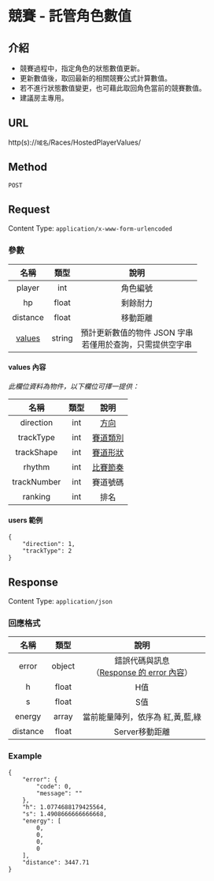 # 競賽 - 託管角色數值

## 介紹

- 競賽過程中，指定角色的狀態數值更新。
- 更新數值後，取回最新的相關競賽公式計算數值。
- 若不進行狀態數值變更，也可藉此取回角色當前的競賽數值。
- 建議房主專用。

## URL

http(s)://`域名`/Races/HostedPlayerValues/

## Method

`POST`

## Request

Content Type: `application/x-www-form-urlencoded`

### 參數

| 名稱 | 類型 | 說明 |
|:-:|:-:|:-:|
| player | int | 角色編號 |
| hp | float | 剩餘耐力 |
| distance | float | 移動距離 |
| [values](#values) | string | 預計更新數值的物件 JSON 字串<br>若僅用於查詢，只需提供空字串 |

#### <span id="values">values 內容</span>

_此欄位資料為物件，以下欄位可擇一提供：_

| 名稱 | 類型 | 說明 |
|:-:|:-:|:-:|
| direction | int | [方向](../codes/race.md#direction) |
| trackType | int | [賽道類別](../codes/race.md#trackType) |
| trackShape | int | [賽道形狀](../codes/race.md#trackShape) |
| rhythm | int | [比賽節奏](../codes/race.md#rhythm) |
| trackNumber | int | 賽道號碼 |
| ranking | int | 排名 |

#### users 範例

	{
		"direction": 1,
		"trackType": 2
	}

## Response

Content Type: `application/json`

### 回應格式

| 名稱 | 類型 | 說明 |
|:-:|:-:|:-:|
| error | object | 錯誤代碼與訊息<br>（[Response 的 error 內容](../response.md#error)） |
| h | float | H值 |
| s | float | S值 |
| energy | array | 當前能量陣列，依序為 紅,黃,藍,綠 |
| distance | float | Server移動距離 |

### Example

	{
	    "error": {
	        "code": 0,
	        "message": ""
	    },
	    "h": 1.0774688179425564,
	    "s": 1.4908666666666668,
    	"energy": [
    	    0,
    	    0,
    	    0,
    	    0
    	],
	    "distance": 3447.71
	}